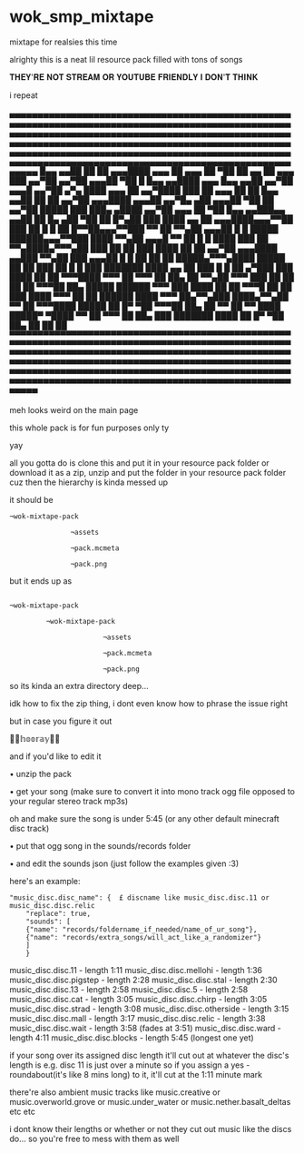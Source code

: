 # wok_smp_mixtape
mixtape for realsies this time

alrighty 
this is a neat lil resource pack filled with tons of songs 

𝐓𝐇𝐄𝐘'𝐑𝐄 𝐍𝐎𝐓 𝐒𝐓𝐑𝐄𝐀𝐌 𝐎𝐑 𝐘𝐎𝐔𝐓𝐔𝐁𝐄 𝐅𝐑𝐈𝐄𝐍𝐃𝐋𝐘 𝐈 𝐃𝐎𝐍'𝐓 𝐓𝐇𝐈𝐍𝐊

i repeat

▄▄▄▄▄▄▄▄▄▄▄▄▄▄▄▄▄▄▄▄▄▄▄▄▄▄▄▄▄▄▄▄▄▄▄▄▄▄▄▄▄▄▄▄▄▄▄▄▄▄▄▄▄▄▄▄▄▄▄▄▄▄▄▄▄▄▄▄▄▄▄▄▄▄▄▄▄▄▄▄▄▄▄▄▄▄▄▄▄▄▄▄▄▄▄▄▄▄▄▄▄▄▄▄▄▄▄▄▄▄▄▄▄▄▄▄▄▄▄▄▄▄▄▄▄▄▄▄▄▄▄▄▄▄▄▄▄▄▄▄▄▄▄▄▄▄▄▄▄▄▄▄▄▄▄▄▄▄▄▄▄▄▄▄▄▄▄▄▄▄▄▄▄▄▄▄▄▄▄▄▄▄▄▄▄▄▄▄▄▄▄▄▄▄▄▄▄▄▄▄▄▄▄▄▄▄▄▄▄▄▄▄▄▄▄▄▄▄▄▄▄▄▄▄▄▄▄▄▄▄▄▄▄▄▄▄▄▄▄▄▄▄▄▄▄▄▄▄▄▄▄▄▄▄▄▄▄▄▄▄▄▄▄▄▄▄▄▄▄▄▄▄▄▄▄▄▄▄▄▄▄▄▄▄▄▄▄▄▄▄▄▄▄▄▄▄▄▄▄▄▄▄▄▄▄
█▄▄ ▄▄██ ██ ██ ▄▄▄████ ▄▄▄ ██ ▄▄▄ ██ ▀██ ██ ▄▄ ██ ▄▄▄ ███ ▄▄▀██ ▄▄▀██ ▄▄▄██ ▀██ █ █▄▄ ▄▄████ ▄▄▄ █▄▄ ▄▄██ ▄▄▀██ ▄▄▄█ ▄▄▀██ ▄▀▄ ████ ▄▄▄ ██ ▄▄▀████ ███ ██ ▄▄▄ ██ ██ █▄▄ ▄▄██ ██ ██ ▄▄▀██ ▄▄▄████ ▄▄▄██ ▄▄▀█▄ ▄██ ▄▄▄██ ▀██ ██ ▄▄▀██ █████ ███ ███▄ ▄████ ▄▄▀██ ▄▄▄ ██ ▀██ █▄▄ ▄▄███▄▄ ▄▄██ ██ █▄ ▄██ ▀██ ██ █▀▄██
███ ████ ▄▄ ██ ▄▄▄████▄▄▄▀▀██ ███ ██ █ █ ██ █▀▀██▄▄▄▀▀███ ▀▀ ██ ▀▀▄██ ▄▄▄██ █ █ █████ ██████▄▄▄▀▀███ ████ ▀▀▄██ ▄▄▄█ ▀▀ ██ █ █ ████ ███ ██ ▀▀▄████▄▀▀▀▄██ ███ ██ ██ ███ ████ ██ ██ ▄▄▀██ ▄▄▄████ ▄▄███ ▀▀▄██ ███ ▄▄▄██ █ █ ██ ██ ██ █████▄▀▀▀▄████ █████ ██ ██ ███ ██ █ █ ███ ███████ ████ ▄▄ ██ ███ █ █ ██ ▄▀███
███ ████ ██ ██ ▀▀▀████ ▀▀▀ ██ ▀▀▀ ██ ██▄ ██ ▀▀▄██ ▀▀▀ ███ ██ ██ ██ ██ ▀▀▀██ ██▄ █████ ██████ ▀▀▀ ███ ████ ██ ██ ▀▀▀█ ██ ██ ███ ████ ▀▀▀ ██ ██ ██████ ████ ▀▀▀ ██▄▀▀▄███ ████▄▀▀▄██ ▀▀ ██ ▀▀▀████ █████ ██ █▀ ▀██ ▀▀▀██ ██▄ ██ ▀▀ ██ ▀▀ ████ █████▀ ▀████ ▀▀ ██ ▀▀▀ ██ ██▄ ███ ███████ ████ ██ █▀ ▀██ ██▄ ██ ██ ██
▀▀▀▀▀▀▀▀▀▀▀▀▀▀▀▀▀▀▀▀▀▀▀▀▀▀▀▀▀▀▀▀▀▀▀▀▀▀▀▀▀▀▀▀▀▀▀▀▀▀▀▀▀▀▀▀▀▀▀▀▀▀▀▀▀▀▀▀▀▀▀▀▀▀▀▀▀▀▀▀▀▀▀▀▀▀▀▀▀▀▀▀▀▀▀▀▀▀▀▀▀▀▀▀▀▀▀▀▀▀▀▀▀▀▀▀▀▀▀▀▀▀▀▀▀▀▀▀▀▀▀▀▀▀▀▀▀▀▀▀▀▀▀▀▀▀▀▀▀▀▀▀▀▀▀▀▀▀▀▀▀▀▀▀▀▀▀▀▀▀▀▀▀▀▀▀▀▀▀▀▀▀▀▀▀▀▀▀▀▀▀▀▀▀▀▀▀▀▀▀▀▀▀▀▀▀▀▀▀▀▀▀▀▀▀▀▀▀▀▀▀▀▀▀▀▀▀▀▀▀▀▀▀▀▀▀▀▀▀▀▀▀▀▀▀▀▀▀▀▀▀▀▀▀▀▀▀▀▀▀▀▀▀▀▀▀▀▀▀▀▀▀▀▀▀▀▀▀▀▀▀▀▀▀▀▀▀▀▀▀▀▀▀▀▀▀▀▀▀▀▀▀▀▀▀

meh looks weird on the main page

this whole pack is for fun purposes only ty

yay

all you gotta do is clone this and put it in your resource pack folder
or download it as a zip, unzip and put the folder in your resource pack folder
cuz then the hierarchy is kinda messed up

it should be
~~~~~~~~~~~~~~~~~~~~~~~~~~~
¬wok-mixtape-pack

               ¬assets

               ¬pack.mcmeta

               ¬pack.png

~~~~~~~~~~~~~~~~~~~~~~~~~~~

but it ends up as 

~~~~~~~~~~~~~~~~~~~~~~~~~~~

¬wok-mixtape-pack
       
         ¬wok-mixtape-pack
                      
                       ¬assets
                       
                       ¬pack.mcmeta
                       
                       ¬pack.png

~~~~~~~~~~~~~~~~~~~~~~~~~~~

                    
so its kinda an extra directory deep...

idk how to fix the zip thing, i dont even know how to phrase the issue right






but in case you figure it out

🎉🎉𝕙𝕠𝕠𝕣𝕒𝕪🎉🎉  


and if you'd like to edit it

• unzip the pack

• get your song (make sure to convert it into mono track ogg file opposed to your regular stereo track mp3s)

oh and make sure the song is under 5:45 (or any other default minecraft disc track)

• put that ogg song in the sounds/records folder

• and edit the sounds json (just follow the examples given :3)


here's an example:
~~~~~~~~~~~~~~~~~~~~~~~~~~~~~~~~~~~~~~~~~~~~~~~~~~~~~~~~~~~~~~~~~~~~~~~~~~~~~~~~~~~~~~~
"music_disc.disc_name": {  £ discname like music_disc.disc.11 or music_disc.disc.relic
    "replace": true,
    "sounds": [
    {"name": "records/foldername_if_needed/name_of_ur_song"},
    {"name": "records/extra_songs/will_act_like_a_randomizer"}
    ]
    }
~~~~~~~~~~~~~~~~~~~~~~~~~~~~~~~~~~~~~~~~~~~~~~~~~~~~~~~~~~~~~~~~~~~~~~~~~~~~~~~~~~~~~~~
music_disc.disc.11 - length 1:11
music_disc.disc.mellohi - length 1:36
music_disc.disc.pigstep - length 2:28
music_disc.disc.stal - length 2:30
music_disc.disc.13 - length 2:58
music_disc.disc.5 - length 2:58
music_disc.disc.cat - length 3:05
music_disc.disc.chirp - length 3:05
music_disc.disc.strad - length 3:08
music_disc.disc.otherside - length 3:15
music_disc.disc.mall - length 3:17
music_disc.disc.relic - length 3:38
music_disc.disc.wait - length 3:58 (fades at 3:51)
music_disc.disc.ward - length 4:11
music_disc.disc.blocks - length 5:45 (longest one yet)

if your song over its assigned disc length it'll cut out at whatever the disc's length is
e.g. disc 11 is just over a minute so if you assign a yes - roundabout(it's like 8 mins long) to it, it'll cut at the 1:11 minute mark


there're also ambient music tracks like 
music.creative or
music.overworld.grove or 
music.under_water or
music.nether.basalt_deltas etc etc

i dont know their lengths or whether or not they cut out music like the discs do... so you're free to mess with them as well

